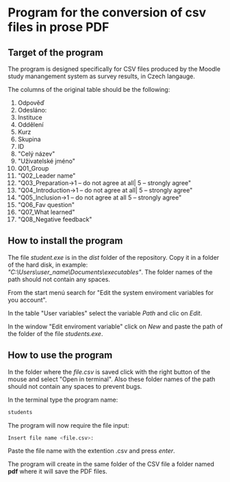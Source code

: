 # Program for the conversion of csv files in prose PDF

## Target of the program
The program is designed specifically for CSV files produced by the Moodle study manangement system as survey results, in Czech langauge.

The columns of the original table should be the following:

1. Odpověď
2. Odesláno:
3. Instituce
4. Oddělení
5. Kurz
6. Skupina
7. ID
8. "Celý název"
9. "Uživatelské jméno"
10. Q01_Group
11. "Q02_Leader name"
12. "Q03_Preparation->1 – do not agree at all| 5 – strongly agree"
13. "Q04_Introduction->1 – do not agree at all| 5 – strongly agree"
14. "Q05_Inclusion->1 – do not agree at all 5 – strongly agree"
15. "Q06_Fav question"
16. "Q07_What learned"
17. "Q08_Negative feedback"

## How to install the program
The file _student.exe_ is in the _dist_ folder of the repository. Copy it in a folder of the hard disk, in example: _"C:\Users\user_name\Documents\executables"_. The folder names of the path should not contain any spaces.

From the start menú search for "Edit the system enviroment variables for you account".

In the table "User variables" select the variable _Path_ and clic on _Edit_.

In the window "Edit enviroment variable" click on _New_ and paste the path of the folder of the file _students.exe_.

## How to use the program
In the folder where the _file.csv_ is saved click with the right button of the mouse and select "Open in terminal". Also these folder names of the path should not contain any spaces to prevent bugs.

In the terminal type the program name:
```bash
students
```
The program will now require the file input:
```bash
Insert file name <file.csv>:
```
Paste the file name with the extention .csv and press _enter_.

The program will create in the same folder of the CSV file a folder named **pdf** where it will save the PDF files.
